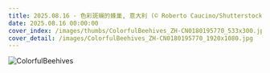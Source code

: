 ```yaml
---
title: 2025.08.16 - 色彩斑斓的蜂巢, 意大利 (© Roberto Caucino/Shutterstock)
date: 2025.08.16 00:00:00
cover_index: /images/thumbs/ColorfulBeehives_ZH-CN0180195770_533x300.jpg
cover_detail: /images/ColorfulBeehives_ZH-CN0180195770_1920x1080.jpg
---
```


![ColorfulBeehives](/images/ColorfulBeehives_ZH-CN0180195770_1920x1080.jpg)
